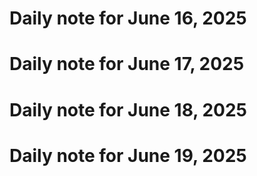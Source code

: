 # Daily note for June 16, 2025
# Daily note for June 17, 2025
# Daily note for June 18, 2025
# Daily note for June 19, 2025
